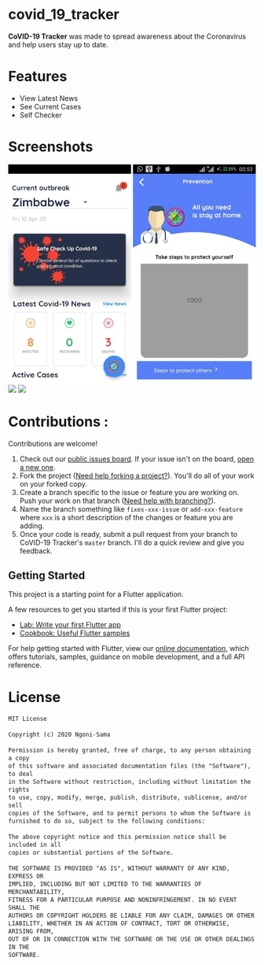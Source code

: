 # covid_19_tracker
**CoVID-19 Tracker** was made to spread awareness about the Coronavirus and help users stay up to date.

# Features

* View Latest News
* See Current Cases
* Self Checker

# Screenshots

<img src="assets/ui_designs/progress1.jpg" width="250">
<img src="assets/ui_designs/progress2.jpg" width="250">
<img src="https://user-images.githubusercontent.com/22801227/78057629-5a3dcc00-7387-11ea-8b52-9044211c9043.jpeg" width="250">
<img src="https://user-images.githubusercontent.com/22801227/78057634-5c078f80-7387-11ea-9fdf-52e531106368.jpeg" width="250">

# Contributions :

Contributions are welcome!

1. Check out our [public issues board][0]. If your issue isn't on the board, [open a new one][1].
2. Fork the project ([Need help forking a project?][3]). You'll do all of your work on your forked copy.
3. Create a branch specific to the issue or feature you are working on. Push your work on that branch ([Need help with branching?][4]).
4. Name the branch something like `fixes-xxx-issue` or `add-xxx-feature` where `xxx` is a short description of the changes or feature you are adding.
5. Once your code is ready, submit a pull request from your branch to CoVID-19 Tracker's `master` branch. I'll do a quick review and give you feedback.

[0]: https://github.com/flutterdevzim/CoVID-19-Tracker/issues
[1]: https://github.com/flutterdevzim/CoVID-19-Tracker/issues/new
[3]: https://help.github.com/articles/fork-a-repo/
[4]: https://github.com/Kunena/Kunena-Forum/wiki/Create-a-new-branch-with-git-and-manage-branches

## Getting Started

This project is a starting point for a Flutter application.

A few resources to get you started if this is your first Flutter project:

- [Lab: Write your first Flutter app](https://flutter.dev/docs/get-started/codelab)
- [Cookbook: Useful Flutter samples](https://flutter.dev/docs/cookbook)

For help getting started with Flutter, view our
[online documentation](https://flutter.dev/docs), which offers tutorials,
samples, guidance on mobile development, and a full API reference.

# License

	MIT License

	Copyright (c) 2020 Ngoni-Sama

	Permission is hereby granted, free of charge, to any person obtaining a copy
	of this software and associated documentation files (the "Software"), to deal
	in the Software without restriction, including without limitation the rights
	to use, copy, modify, merge, publish, distribute, sublicense, and/or sell
	copies of the Software, and to permit persons to whom the Software is
	furnished to do so, subject to the following conditions:

	The above copyright notice and this permission notice shall be included in all
	copies or substantial portions of the Software.

	THE SOFTWARE IS PROVIDED "AS IS", WITHOUT WARRANTY OF ANY KIND, EXPRESS OR
	IMPLIED, INCLUDING BUT NOT LIMITED TO THE WARRANTIES OF MERCHANTABILITY,
	FITNESS FOR A PARTICULAR PURPOSE AND NONINFRINGEMENT. IN NO EVENT SHALL THE
	AUTHORS OR COPYRIGHT HOLDERS BE LIABLE FOR ANY CLAIM, DAMAGES OR OTHER
	LIABILITY, WHETHER IN AN ACTION OF CONTRACT, TORT OR OTHERWISE, ARISING FROM,
	OUT OF OR IN CONNECTION WITH THE SOFTWARE OR THE USE OR OTHER DEALINGS IN THE
	SOFTWARE.
